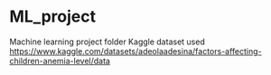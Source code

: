 # ML_project
Machine learning project folder
Kaggle dataset used https://www.kaggle.com/datasets/adeolaadesina/factors-affecting-children-anemia-level/data 
